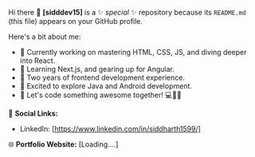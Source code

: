 
Hi there 👋
**[sidddev15]** is a ✨ _special_ ✨ repository because its `README.md` (this file) appears on your GitHub profile.

Here's a bit about me:

- 🔭 Currently working on mastering HTML, CSS, JS, and diving deeper into React.
- 🌱 Learning Next.js, and gearing up for Angular.
- 💼 Two years of frontend development experience.
- 🚀 Excited to explore Java and Android development.
- 🌟 Let's code something awesome together! 💻🎨🚀

🔗 **Social Links:**
- LinkedIn: [https://www.linkedin.com/in/siddharth1599/]

🌐 **Portfolio Website:** [Loading....]
